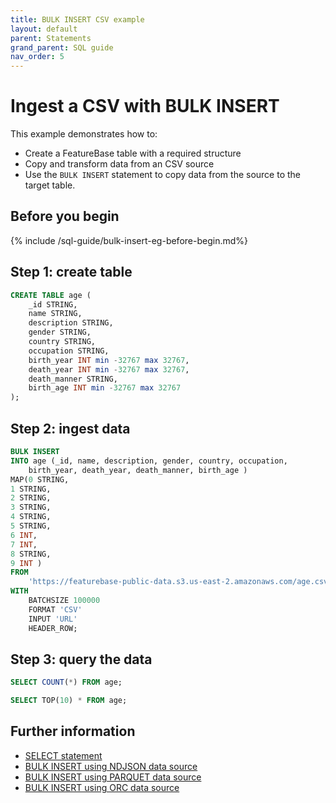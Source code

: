 ```yaml
---
title: BULK INSERT CSV example
layout: default
parent: Statements
grand_parent: SQL guide
nav_order: 5
---
```


# Ingest a CSV with BULK INSERT

This example demonstrates how to:

* Create a FeatureBase table with a required structure
* Copy and transform data from an CSV source
* Use the `BULK INSERT` statement to copy data from the source to the target table.

## Before you begin

{% include /sql-guide/bulk-insert-eg-before-begin.md%}

## Step 1: create table

```sql
CREATE TABLE age (
    _id STRING,
    name STRING,
    description STRING,
    gender STRING,
    country STRING,
    occupation STRING,
    birth_year INT min -32767 max 32767,
    death_year INT min -32767 max 32767,
    death_manner STRING,
    birth_age INT min -32767 max 32767
);
```

## Step 2: ingest data

```sql
BULK INSERT
INTO age (_id, name, description, gender, country, occupation,
    birth_year, death_year, death_manner, birth_age )
MAP(0 STRING,
1 STRING,
2 STRING,
3 STRING,
4 STRING,
5 STRING,
6 INT,
7 INT,
8 STRING,
9 INT )
FROM
    'https://featurebase-public-data.s3.us-east-2.amazonaws.com/age.csv'
WITH
    BATCHSIZE 100000
    FORMAT 'CSV'
    INPUT 'URL'
    HEADER_ROW;

```

## Step 3: query the data

```sql
SELECT COUNT(*) FROM age;
```
```sql
SELECT TOP(10) * FROM age;
```

## Further information

* [SELECT statement](/docs/sql-guide/statements/statement-select)
* [BULK INSERT using NDJSON data source](/docs/sql-guide/statements/statement-insert-bulk-ndjson-example)
* [BULK INSERT using PARQUET data source](/docs/sql-guide/statements/statement-insert-bulk-parquet-example)
* [BULK INSERT using ORC data source](/docs/sql-guide/statements/statement-insert-bulk-orc-example)
